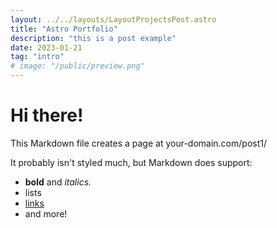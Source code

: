 ```yaml
---
layout: ../../layouts/LayoutProjectsPost.astro
title: "Astro Portfolio"
description: "this is a post example"
date: 2023-01-21
tag: "intro"
# image: "/public/preview.png"
---
```


# Hi there!

This Markdown file creates a page at your-domain.com/post1/

It probably isn't styled much, but Markdown does support:

- **bold** and _italics._
- lists
- [links](https://astro.build)
- and more!
